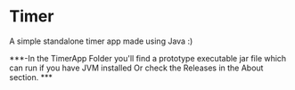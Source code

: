 # Timer
A simple standalone timer app made using Java :)

***-In the TimerApp Folder you'll find a prototype executable jar file which can run if you have JVM installed Or check the Releases in the About section. *** 